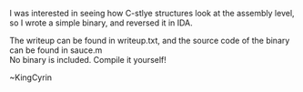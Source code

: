 I was interested in seeing how C-stlye structures look at the assembly level, so I wrote a simple binary, and reversed it in IDA.

The writeup can be found in writeup.txt, and the source code of the binary can be found in sauce.m  
No binary is included. Compile it yourself!

~KingCyrin
